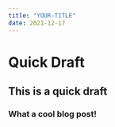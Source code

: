 ```yaml
---
title: "YOUR-TITLE"
date: 2021-12-17
---
```

# Quick Draft
## This is a quick draft
### What a cool blog post! 
